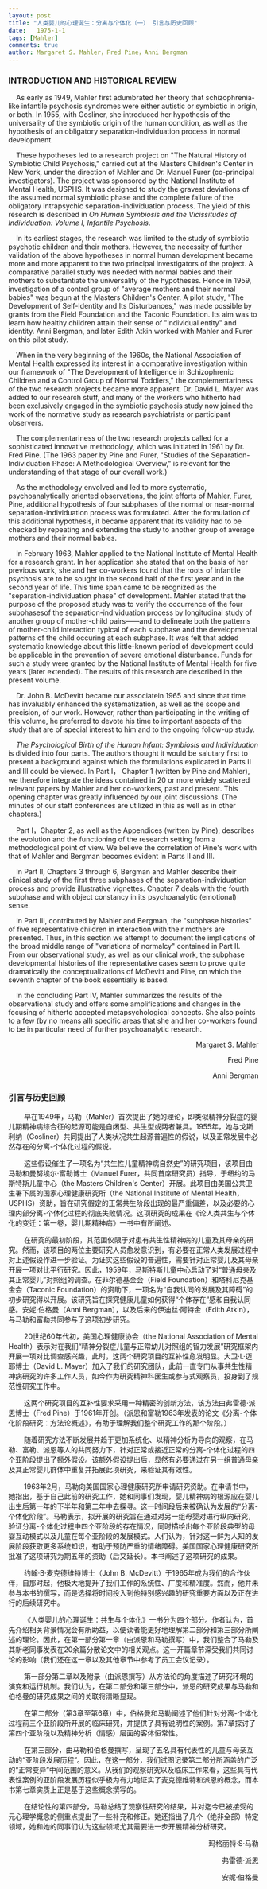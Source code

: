 ```yaml
---
layout: post
title: "人类婴儿的心理诞生：分离与个体化（一） 引言与历史回顾"
date:   1975-1-1
tags: [Mahler]
comments: true
author: Margaret S. Mahler，Fred Pine，Anni Bergman
---
```


### INTRODUCTION AND HISTORICAL REVIEW

&nbsp;&nbsp;&nbsp;&nbsp;As early as 1949, Mahler first adumbrated her theory that schizophrenia-like infantile psychosis syndromes were either autistic or symbiotic in origin, or both. In 1955, with Gosliner, she introduced her hypothesis of the universality of the symbiotic origin of the human condition, as well as the hypothesis of an obligatory separation-individuation process in normal development.

&nbsp;&nbsp;&nbsp;&nbsp;These hypotheses led to a research project on "The Natural History of Symbiotic Child Psychosis," carried out at the Masters Children's Center in New York, under the direction of Mahler and Dr. Manuel Furer (co-principal investigators). The project was sponsored by the National Institute of Mental Health, USPHS. It was designed to study the gravest deviations of the assumed normal symbiotic phase and the complete failure of the obligatory intrapsychic separation-individuation process. The yield of this research is described in *On Human Symbiosis and the Vicissitudes of Individuation: Volume Ⅰ, Infantile Psychosis*.

&nbsp;&nbsp;&nbsp;&nbsp;In its earliest stages, the research was limited to the study of symbiotic psychotic children and their mothers. However, the necessity of further validation of the above hypotheses in normal human development became more and more apparent to the two principal investigators of the project. A comparative parallel study was needed with normal babies and their mothers to substantiate the universality of the hypotheses. Hence in 1959, investigation of a control group of "average mothers and their normal babies" was begun at the Masters Children's Center. A pilot study, "The Development of Self-Identity and Its Disturbances," was made possible by grants from the Field Foundation and the Taconic Foundation. Its aim was to learn how healthy children attain their sense of "individual entity" and identity. Anni Bergman, and later Edith Atkin worked with Mahler and Furer on this pilot study.

&nbsp;&nbsp;&nbsp;&nbsp;When in the very beginning of the 1960s, the National Association of Mental Health expressed its interest in a comparative investigation within our framework of "The Development of Intelligence in Schizophrenic Children and a Control Group of Normal Toddlers," the complementariness of the two research projects became more apparent. Dr. David L. Mayer was added to our research stuff, and many of the workers who hitherto had been exclusively engaged in the symbiotic psychosis study now joined the work of the normative study as research psychiatrists or participant observers.

&nbsp;&nbsp;&nbsp;&nbsp;The complementariness of the two research projects called for a sophisticated innovative methodology, which was initiated in 1961 by Dr. Fred Pine. (The 1963 paper by Pine and Furer, "Studies of the Separation-Individuation Phase: A Methodological Overview," is relevant for the understanding of that stage of our overall work.)

&nbsp;&nbsp;&nbsp;&nbsp;As the methodology envolved and led to more systematic, psychoanalytically oriented observations, the joint efforts of Mahler, Furer, Pine, additional hypothesis of four subphases of the normal or near-normal separation-individuation process was formulated. After the formulation of this additional hypothesis, it became apparent that its validity had to be checked by repeating and extending the study to another group of average mothers and their normal babies. 

&nbsp;&nbsp;&nbsp;&nbsp;In February 1963, Mahler applied to the National Institute of Mental Health for a research grant. In her application she stated that on the basis of her previous work, she and her co-workers found that the roots of infantile psychosis are to be sought in the second half of the first year and in the second year of life. This time span came to be recgnized as the "separation-individuation phase" of development. Mahler stated that the purpose of the proposed study was to verify the occurrence of the four subphasesof the separation-individuation process by longitudinal study of another group of mother-child pairs——and to delineate both the patterns of mother-child interaction typical of each subphase and the developmental patterns of the child occuring at each subphase. It was felt that added systematic knowledge about this little-known period of development could be applicable in the prevention of severe emotional disturbance. Funds for such a study were granted by the National Institute of Mental Health for five years (later extended). The results of this research are described in the present volume.

&nbsp;&nbsp;&nbsp;&nbsp;Dr. John B. McDevitt became our associatein 1965 and since that time has invaluably enhanced the systematization, as well as the scope and precision, of our work. However, rather than participating in the writing of this volume, he preferred to devote his time to important aspects of the study that are of special interest to him and to the ongoing follow-up study.

&nbsp;&nbsp;&nbsp;&nbsp;*The Psychological Birth of the Human Infant: Symbiosis and Individuation* is divided into four parts. The authors thought it would be salutary first to present a background against which the formulations explicated in Parts Ⅱ and Ⅲ could be viewed. In Part Ⅰ， Chapter 1 (written by Pine and Mahler), we therefore integrate the ideas contained in 20 or more widely scattered relevant papers by Mahler and her co-workers, past and present. This opening chapter was greatly influenced by our joint discussions. (The minutes of our staff conferences are utilized in this as well as in other chapters.)

&nbsp;&nbsp;&nbsp;&nbsp;Part Ⅰ，Chapter 2, as well as the Appendices (written by Pine), describes the evolution and the functioning of the research setting from a methodological point of view. We believe the correlation of Pine's work with that of Mahler and Bergman becomes evident in Parts Ⅱ and Ⅲ.

&nbsp;&nbsp;&nbsp;&nbsp;In Part Ⅱ, Chapters 3 through 6, Bergman and Mahler describe their clinical study of the first three subphases of the separation-individuation process and provide illustrative vignettes. Chapter 7 deals with the fourth subphase and with object constancy in its psychoanalytic (emotional) sense.

&nbsp;&nbsp;&nbsp;&nbsp;In Part Ⅲ, contributed by Mahler and Bergman, the "subphase histories" of five representative children in interaction with their mothers are presented. Thus, in this section we attempt to document the implications of the broad middle range of "variations of normalcy" contained in Part Ⅱ. From our observational study, as well as our clinical work, the subphase developmental histories of the representative cases seem to prove quite dramatically the conceptualizations of McDevitt and Pine, on which the seventh chapter of the book essentially is based.

&nbsp;&nbsp;&nbsp;&nbsp;In the concluding Part Ⅳ, Mahler summarizes the results of the observational study and offers some amplifications and changes in the focusing of hitherto accepted metapsychological concepts. She also points to a few (by no means all) specific areas that she and her co-workers found to be in particular need of further psychoanalytic research.

<div style="text-align: right;">
Margaret S. Mahler
  
Fred Pine

Anni Bergman

</div>

### 引言与历史回顾

&nbsp;&nbsp;&nbsp;&nbsp;&nbsp;&nbsp;&nbsp;&nbsp;早在1949年，马勒（Mahler）首次提出了她的理论，即类似精神分裂症的婴儿期精神病综合征的起源可能是自闭型、共生型或两者兼具。1955年，她与戈斯利纳（Gosliner）共同提出了人类状况共生起源普遍性的假说，以及正常发展中必然存在的分离-个体化过程的假说。

&nbsp;&nbsp;&nbsp;&nbsp;&nbsp;&nbsp;&nbsp;&nbsp;这些假设催生了一项名为“共生性儿童精神病自然史”的研究项目，该项目由马勒和曼努埃尔·富勒博士（Manuel Furer，共同首席研究员）指导，于纽约的马斯特斯儿童中心（the Masters Children's Center）开展。此项目由美国公共卫生署下属的国家心理健康研究所（the National Institute of Mental Health，USPHS）资助，旨在研究假定的正常共生阶段出现的最严重偏差，以及必要的心理内部分离-个体化过程的彻底失败情况。这项研究的成果在《论人类共生与个体化的变迁：第一卷，婴儿期精神病》一书中有所阐述。 

&nbsp;&nbsp;&nbsp;&nbsp;&nbsp;&nbsp;&nbsp;&nbsp;在研究的最初阶段，其范围仅限于对患有共生性精神病的儿童及其母亲的研究。然而，该项目的两位主要研究人员愈发意识到，有必要在正常人类发展过程中对上述假设作进一步验证。为证实这些假设的普遍性，需要针对正常婴儿及其母亲开展一项对比平行研究。因此，1959年，马斯特斯儿童中心启动了对“普通母亲及其正常婴儿”对照组的调查。在菲尔德基金会（Field Foundation）和塔科尼克基金会（Taconic Foundation）的资助下，一项名为“自我认同的发展及其障碍”的初步研究得以开展。该研究旨在探究健康儿童如何获得“个体存在”感和自我认同感。安妮·伯格曼（Anni Bergman），以及后来的伊迪丝·阿特金（Edith Atkin），与马勒和富勒共同参与了这项初步研究。 

&nbsp;&nbsp;&nbsp;&nbsp;&nbsp;&nbsp;&nbsp;&nbsp;20世纪60年代初，美国心理健康协会（the National Association of Mental Health）表示对在我们“精神分裂症儿童与正常幼儿对照组的智力发展”研究框架内开展一项对比调查感兴趣，此时，这两个研究项目的互补性愈发明显。大卫·L·迈耶博士（David L. Mayer）加入了我们的研究团队，此前一直专门从事共生性精神病研究的许多工作人员，如今作为研究精神科医生或参与式观察员，投身到了规范性研究工作中。 

&nbsp;&nbsp;&nbsp;&nbsp;&nbsp;&nbsp;&nbsp;&nbsp;这两个研究项目的互补性要求采用一种精密的创新方法，该方法由弗雷德·派恩博士（Fred Pine）于1961年开创。（派恩和富勒1963年发表的论文《分离-个体化阶段研究：方法论概述》，有助于理解我们整个研究工作的那个阶段。） 

&nbsp;&nbsp;&nbsp;&nbsp;&nbsp;&nbsp;&nbsp;&nbsp;随着研究方法不断发展并趋于更加系统化、以精神分析为导向的观察，在马勒、富勒、派恩等人的共同努力下，针对正常或接近正常的分离-个体化过程的四个亚阶段提出了额外假设。该额外假设提出后，显然有必要通过在另一组普通母亲及其正常婴儿群体中重复并拓展此项研究，来验证其有效性。 

&nbsp;&nbsp;&nbsp;&nbsp;&nbsp;&nbsp;&nbsp;&nbsp;1963年2月，马勒向美国国家心理健康研究所申请研究资助。在申请书中，她指出，基于自己此前的研究工作，她和同事们发现，婴儿精神病的根源应在婴儿出生后第一年的下半年和第二年中去探寻。这一时间段后来被确认为发展的“分离-个体化阶段”。马勒表示，拟开展的研究旨在通过对另一组母婴对进行纵向研究，验证分离-个体化过程中四个亚阶段的存在情况，同时描绘出每个亚阶段典型的母婴互动模式以及儿童在每个亚阶段的发展模式。人们认为，针对这一鲜为人知的发展阶段获取更多系统知识，有助于预防严重的情绪障碍。美国国家心理健康研究所批准了这项研究为期五年的资助（后又延长）。本书阐述了这项研究的成果。 

&nbsp;&nbsp;&nbsp;&nbsp;&nbsp;&nbsp;&nbsp;&nbsp;约翰·B·麦克德维特博士（John B. McDevitt）于1965年成为我们的合作伙伴，自那时起，他极大地提升了我们工作的系统性、广度和精准度。然而，他并未参与本书的撰写，而是选择将时间投入到他特别感兴趣的研究重要方面以及正在进行的后续研究中。 

&nbsp;&nbsp;&nbsp;&nbsp;&nbsp;&nbsp;&nbsp;&nbsp;《人类婴儿的心理诞生：共生与个体化》一书分为四个部分。作者认为，首先介绍相关背景情况会有所助益，以便读者能更好地理解第二部分和第三部分所阐述的理论。因此，在第一部分第一章（由派恩和马勒撰写）中，我们整合了马勒及其新老同事发表在20余篇分散论文中的相关观点。这一开篇章节深受我们共同讨论的影响（我们还在这一章以及其他章节中参考了员工会议记录）。 

&nbsp;&nbsp;&nbsp;&nbsp;&nbsp;&nbsp;&nbsp;&nbsp;第一部分第二章以及附录（由派恩撰写）从方法论的角度描述了研究环境的演变和运行机制。我们认为，在第二部分和第三部分中，派恩的研究成果与马勒和伯格曼的研究成果之间的关联将清晰显现。 

&nbsp;&nbsp;&nbsp;&nbsp;&nbsp;&nbsp;&nbsp;&nbsp;在第二部分（第3章至第6章）中，伯格曼和马勒阐述了他们针对分离-个体化过程前三个亚阶段所开展的临床研究，并提供了具有说明性的案例。第7章探讨了第四个亚阶段以及精神分析（情感）层面的客体恒常性。 

&nbsp;&nbsp;&nbsp;&nbsp;&nbsp;&nbsp;&nbsp;&nbsp;在第三部分，由马勒和伯格曼撰写，呈现了五名具有代表性的儿童与母亲互动的“亚阶段发展历程”。因此，在这一部分，我们试图记录第二部分所涵盖的广泛的“正常变异”中间范围的意义。从我们的观察研究以及临床工作来看，这些具有代表性案例的亚阶段发展历程似乎极为有力地证实了麦克德维特和派恩的概念，而本书第七章实质上正是基于这些概念撰写的。

&nbsp;&nbsp;&nbsp;&nbsp;&nbsp;&nbsp;&nbsp;&nbsp;在结论性的第四部分，马勒总结了观察性研究的结果，并对迄今已被接受的元心理学概念的侧重点提出了一些补充和修正。她还指出了几个（绝非全部）特定领域，她和她的同事们认为这些领域尤其需要进一步开展精神分析研究。 

<div style="text-align: right;">
玛格丽特·S·马勒
  
弗雷德·派恩

安妮·伯格曼
</div>
